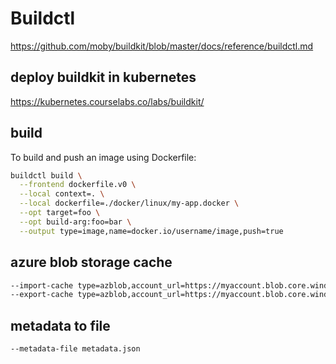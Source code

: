 # Buildctl
https://github.com/moby/buildkit/blob/master/docs/reference/buildctl.md

## deploy buildkit in kubernetes
https://kubernetes.courselabs.co/labs/buildkit/

## build
To build and push an image using Dockerfile:
```sh
buildctl build \
  --frontend dockerfile.v0 \
  --local context=. \
  --local dockerfile=./docker/linux/my-app.docker \
  --opt target=foo \
  --opt build-arg:foo=bar \
  --output type=image,name=docker.io/username/image,push=true
```

## azure blob storage cache
```sh
--import-cache type=azblob,account_url=https://myaccount.blob.core.windows.net,name=my_image \  
--export-cache type=azblob,account_url=https://myaccount.blob.core.windows.net,name=my_image \
```

## metadata to file
```sh
--metadata-file metadata.json
```
